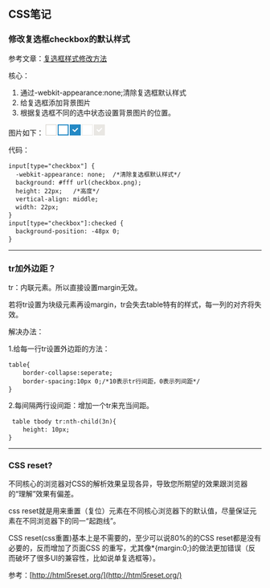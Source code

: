## CSS笔记

### 修改复选框checkbox的默认样式
参考文章：[复选框样式修改方法](https://www.cnblogs.com/qqfontofweb/p/7017229.html)

核心：

1. 通过-webkit-appearance:none;清除复选框默认样式
2. 给复选框添加背景图片
3. 根据复选框不同的选中状态设置背景图片的位置。

图片如下：
![checkbox.png](https://github.com/OwnGhy/Jotting/blob/master/assets/CSS/checkbox.png?raw=true)

代码：

```
input[type="checkbox"] {
  -webkit-appearance: none;  /*清除复选框默认样式*/
  background: #fff url(checkbox.png);
  height: 22px;   /*高度*/
  vertical-align: middle;
  width: 22px;
}
input[type="checkbox"]:checked {
  background-position: -48px 0;
}
```
---
### tr加外边距？
tr：内联元素。所以直接设置margin无效。

若将tr设置为块级元素再设margin，tr会失去table特有的样式，每一列的对齐将失效。
﻿

解决办法：

1.给每一行tr设置外边距的方法：

```
table{
    border-collapse:seperate;
    border-spacing:10px 0;/*10表示tr行间距，0表示列间距*/
}
```
2.每间隔两行设间距：增加一个tr来充当间距。

```
 table tbody tr:nth-child(3n){
    height: 10px;
}
```

---
### CSS reset?
不同核心的浏览器对CSS的解析效果呈现各异，导致您所期望的效果跟浏览器的“理解”效果有偏差。

css reset就是用来重置（复位）元素在不同核心浏览器下的默认值，尽量保证元素在不同浏览器下的同一“起跑线”。 

CSS reset(css重置)基本上是不需要的，至少可以说80%的的CSS reset都是没有必要的，反而增加了页面CSS 的重写，尤其像*{margin:0;}的做法更加错误（反而破坏了很多UI的兼容性，比如说单复选框等）。

参考：[http://html5reset.org/](http://html5reset.org/)
